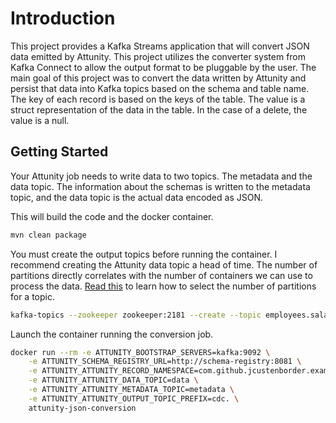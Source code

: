# Introduction

This project provides a Kafka Streams application that will convert JSON data emitted by Attunity. 
This project utilizes the converter system from Kafka Connect to allow the output format 
to be pluggable by the user. The main goal of this project was to convert the data written by Attunity
and persist that data into Kafka topics based on the schema and table name. The key of each record is 
based on the keys of the table. The value is a struct representation of the data in the table. In the 
case of a delete, the value is a null. 




## Getting Started 

Your Attunity job needs to write data to two topics. The metadata and the data topic. The information 
about the schemas is written to the metadata topic, and the data topic is the actual data encoded 
as JSON. 


This will build the code and the docker container. 

```bash
mvn clean package
```

You must create the output topics before running the container. I recommend creating the Attunity data
topic a head of time. The number of partitions directly correlates with the number of containers 
we can use to process the data. [Read this](https://www.confluent.io/blog/how-choose-number-topics-partitions-kafka-cluster) 
to learn how to select the number of partitions for a topic.

```bash
kafka-topics --zookeeper zookeeper:2181 --create --topic employees.salaries --partitions 1 --replication-factor 1
```

Launch the container running the conversion job. 

```bash
docker run --rm -e ATTUNITY_BOOTSTRAP_SERVERS=kafka:9092 \
    -e ATTUNITY_SCHEMA_REGISTRY_URL=http://schema-registry:8081 \
    -e ATTUNITY_ATTUNITY_RECORD_NAMESPACE=com.github.jcustenborder.example \
    -e ATTUNITY_ATTUNITY_DATA_TOPIC=data \
    -e ATTUNITY_ATTUNITY_METADATA_TOPIC=metadata \
    -e ATTUNITY_ATTUNITY_OUTPUT_TOPIC_PREFIX=cdc. \
    attunity-json-conversion
```